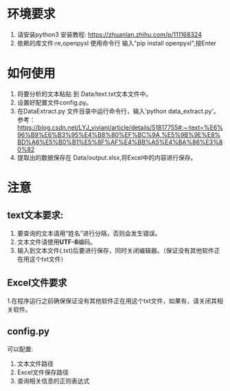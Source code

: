 # 环境要求
1. 请安装python3   安装教程: https://zhuanlan.zhihu.com/p/111168324
2. 依赖的库文件:re,openpyxl   使用命令行  输入"pip install openpyxl",按Enter
# 如何使用
1. 将要分析的文本粘贴 到 Data/text.txt文本文件中。
2. 设置好配置文件config.py。
3. 在DataExtract.py 文件目录中运行命令行，输入'python data_extract.py'。   参考：https://blog.csdn.net/LYJ_viviani/article/details/51817755#:~:text=%E6%96%B9%E6%B3%95%E4%B8%80%EF%BC%9A,%E5%9B%9E%E8%BD%A6%E5%B0%B1%E5%8F%AF%E4%BB%A5%E4%BA%86%E3%80%82
4. 提取出的数据保存在 Data/output.xlsx,将Excel中的内容进行保存。
# 注意
## text文本要求:
1. 要查询的文本请用“姓名”进行分隔，否则会发生错误。
2. 文本文件请使用**UTF-8**编码。
3. 输入到文本文件(.txt)后要进行保存，同时关闭编辑器。（保证没有其他软件正在用这个txt文件）
## Excel文件要求
1.在程序运行之前确保保证没有其他软件正在用这个txt文件，如果有，请关闭其相关软件。
## config.py
可以配置:
1. 文本文件路径
2. Excel文件保存路径
3. 查询相关信息的正则表达式